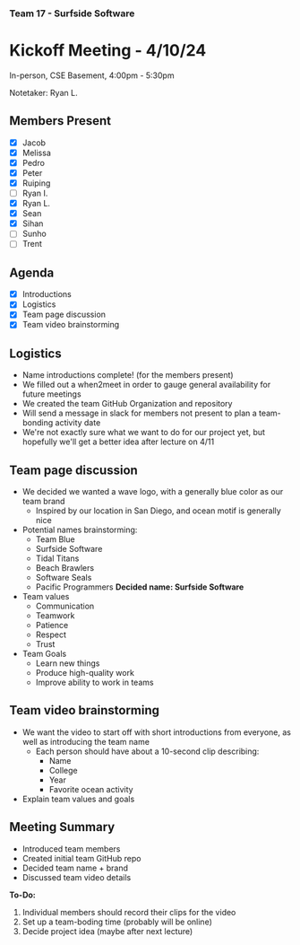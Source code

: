 ### Team 17 - Surfside Software
# Kickoff Meeting - 4/10/24
In-person, CSE Basement, 4:00pm - 5:30pm

Notetaker: Ryan L.

## Members Present
- [x] Jacob
- [x] Melissa
- [x] Pedro
- [x] Peter
- [x] Ruiping
- [ ] Ryan I.
- [x] Ryan L.
- [x] Sean
- [x] Sihan
- [ ] Sunho
- [ ] Trent

## Agenda
- [x] Introductions
- [x] Logistics
- [x] Team page discussion
- [x] Team video brainstorming

## Logistics
- Name introductions complete! (for the members present)
- We filled out a when2meet in order to gauge general availability for future meetings
- We created the team GitHub Organization and repository
- Will send a message in slack for members not present to plan a team-bonding activity date
- We're not exactly sure what we want to do for our project yet, but hopefully we'll get a better idea after lecture on 4/11

## Team page discussion
- We decided we wanted a wave logo, with a generally blue color as our team brand
  - Inspired by our location in San Diego, and ocean motif is generally nice
- Potential names brainstorming:
  - Team Blue
  - Surfside Software
  - Tidal Titans
  - Beach Brawlers
  - Software Seals
  - Pacific Programmers
**Decided name: Surfside Software**
- Team values
  - Communication
  - Teamwork
  - Patience
  - Respect
  - Trust
- Team Goals
  - Learn new things
  - Produce high-quality work
  - Improve ability to work in teams

## Team video brainstorming
- We want the video to start off with short introductions from everyone, as well as introducing the team name
  - Each person should have about a 10-second clip describing: 
    - Name
    - College
    - Year
    - Favorite ocean activity
- Explain team values and goals

## Meeting Summary
- Introduced team members
- Created initial team GitHub repo
- Decided team name + brand
- Discussed team video details

**To-Do:**
1. Individual members should record their clips for the video
2. Set up a team-boding time (probably will be online)
3. Decide project idea (maybe after next lecture)
